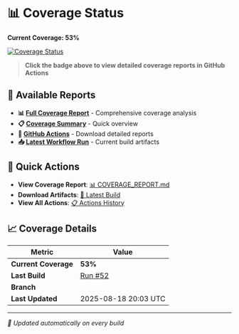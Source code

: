 # 📊 Coverage Status

**Current Coverage: 53%**

[![Coverage Status](https://img.shields.io/badge/coverage-53%-brightgreen?style=flat&logo=java)](https://github.com/Gqlex/gqlex-path-selection-java/actions/runs/17051148511)

> **Click the badge above to view detailed coverage reports in GitHub Actions**

## 📁 Available Reports

- **📊 [Full Coverage Report](https://github.com/Gqlex/gqlex-path-selection-java/blob/main/docs/COVERAGE_REPORT.md)** - Comprehensive coverage analysis
- **📋 [Coverage Summary](https://github.com/Gqlex/gqlex-path-selection-java/blob/main/docs/COVERAGE_SUMMARY.md)** - Quick overview
- **🔗 [GitHub Actions](https://github.com/Gqlex/gqlex-path-selection-java/actions)** - Download detailed reports
- **📥 [Latest Workflow Run](https://github.com/Gqlex/gqlex-path-selection-java/actions/runs/17051148511)** - Current build artifacts

## 🎯 Quick Actions

- **View Coverage Report**: [📊 COVERAGE_REPORT.md](https://github.com/Gqlex/gqlex-path-selection-java/blob/main/docs/COVERAGE_REPORT.md)
- **Download Artifacts**: [🚀 Latest Build](https://github.com/Gqlex/gqlex-path-selection-java/actions/runs/17051148511)
- **View All Actions**: [📋 Actions History](https://github.com/Gqlex/gqlex-path-selection-java/actions)

## 📈 Coverage Details

| Metric | Value |
|--------|-------|
| **Current Coverage** | **53%** |
| **Last Build** | [Run #52](https://github.com/Gqlex/gqlex-path-selection-java/actions/runs/17051148511) |
| **Branch** |  |
| **Last Updated** | 2025-08-18 20:03 UTC |

---
*🔄 Updated automatically on every build*
